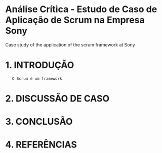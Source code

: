 # Análise Crítica - Estudo de Caso de Aplicação de Scrum na Empresa Sony
Case study of the application of the scrum framework at Sony

# 1. INTRODUÇÃO
       O Scrum é um framework
# 2. DISCUSSÃO DE CASO
# 3. CONCLUSÃO
# 4. REFERÊNCIAS
